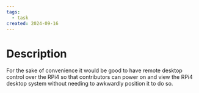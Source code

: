 ```yaml
---
tags:
  - task
created: 2024-09-16
---
```


# Description
For the sake of convenience it would be good to have remote desktop control over the RPi4 so that contributors can power on and view the RPi4 desktop system without needing to awkwardly position it to do so.
